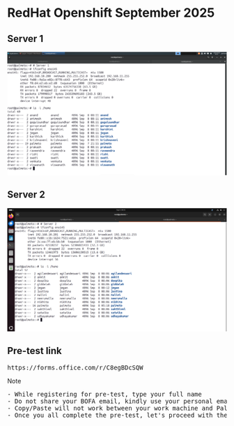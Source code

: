 # RedHat Openshift September 2025

## Server 1
![Server1](server1.png)

## Server 2
![Server2](server2.png)

## Pre-test link
<pre>
https://forms.office.com/r/C8egBDcSQW
</pre>

Note
<pre>
- While registering for pre-test, type your full name
- Do not share your BOFA email, kindly use your personal email
- Copy/Paste will not work between your work machine and Palmeto cloud lab
- Once you all complete the pre-test, let's proceed with the training
</pre>
